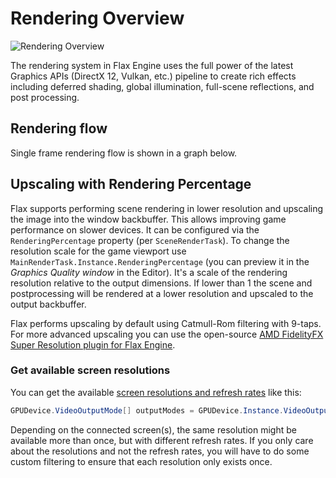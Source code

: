 
# Rendering Overview

![Rendering Overview](media/title.jpg)

The rendering system in Flax Engine uses the full power of the latest Graphics APIs (DirectX 12, Vulkan, etc.) pipeline to create rich effects including deferred shading, global illumination, full-scene reflections, and post processing.

## Rendering flow

Single frame rendering flow is shown in a graph below.

<!-- ![Rendering Flow](media/RenderingFlow.jpg) -->

## Upscaling with Rendering Percentage

Flax supports performing scene rendering in lower resolution and upscaling the image into the window backbuffer. This allows improving game performance on slower devices. It can be configured via the `RenderingPercentage` property (per `SceneRenderTask`). To change the resolution scale for the game viewport use `MainRenderTask.Instance.RenderingPercentage` (you can preview it in the *Graphics Quality window* in the Editor). It's a scale of the rendering resolution relative to the output dimensions. If lower than 1 the scene and postprocessing will be rendered at a lower resolution and upscaled to the output backbuffer.

Flax performs upscaling by default using Catmull-Rom filtering with 9-taps. For more advanced upscaling you can use the open-source [AMD FidelityFX Super Resolution plugin for Flax Engine](https://github.com/FlaxEngine/FidelityFX-FSR).

### Get available screen resolutions
You can get the available [screen resolutions and refresh rates](https://docs.flaxengine.com/api/FlaxEngine.GPUDevice.VideoOutputMode.html) like this:

```cs
GPUDevice.VideoOutputMode[] outputModes = GPUDevice.Instance.VideoOutputModes;
```

Depending on the connected screen(s), the same resolution might be available more than once, but with different refresh rates. If you only care about the resolutions and not the refresh rates, you will have to do some custom filtering to ensure that each resolution only exists once.